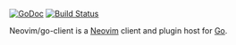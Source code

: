[![GoDoc](https://godoc.org/github.com/neovim/go-client/nvim?status.svg)](https://godoc.org/github.com/neovim/go-client/nvim)
[![Build Status](https://travis-ci.org/neovim/go-client.svg?branch=master)](https://travis-ci.org/neovim/go-client)

Neovim/go-client is a [Neovim](https://neovim.io/) client and plugin host for [Go](https://golang.org/).
